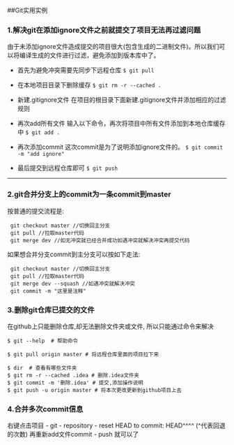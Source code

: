 ##Git实用实例

### 1.解决git在添加ignore文件之前就提交了项目无法再过滤问题

由于未添加ignore文件造成提交的项目很大(包含生成的二进制文件)。所以我们可以将编译生成的文件进行过滤，避免添加到版本库中了。

* 首先为避免冲突需要先同步下远程仓库
`$ git pull`

* 在本地项目目录下删除缓存
`$ git rm -r --cached .`

* 新建.gitignore文件
在项目的根目录下面新建.gitignore文件并添加相应的过滤规则

* 再次add所有文件
输入以下命令，再次将项目中所有文件添加到本地仓库缓存中
`$ git add .`

* 再次添加commit
这次commit是为了说明添加ignore文件的。
`$ git commit -m "add ignore"`

* 最后提交到远程仓库即可
`$ git push`

----

### 2.git合并分支上的commit为一条commit到master

按普通的提交流程是:
```
 git checkout master //切换回主分支
 git pull //拉取master代码
 git merge dev //如无冲突就已经合并成功如遇冲突就解决冲突再提交代码
```
如果想合并分支commit到主分支可以按如下走法:
```
 git checkout master //切换回主分支
 git pull //拉取master代码
 git merge dev --squash //如遇冲突就解决冲突
 git commit -m "这里是注释"
```

### 3.删除git仓库已提交的文件
在github上只能删除仓库,却无法删除文件夹或文件, 所以只能通过命令来解决

```
$ git --help  # 帮助命令

$ git pull origin master # 将远程仓库里面的项目拉下来

$ dir  # 查看有哪些文件夹
$ git rm -r --cached .idea # 删除.idea文件夹
$ git commit -m '删除.idea' # 提交,添加操作说明
$ git push -u origin master # 将本次更改更新到github项目上去
```

### 4.合并多次commit信息
右键点击项目 - git - repository - reset HEAD
to commit: HEAD^^^^ (^代表回退的次数)
再重新add文件commit - push 就可以了